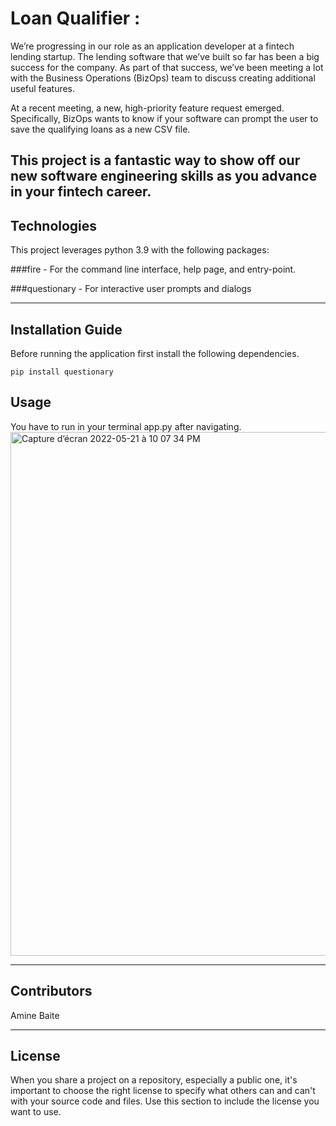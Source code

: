 # Loan Qualifier : 

We’re progressing in our role as an application developer at a fintech lending startup. The lending software that we’ve built so far has been a big success for the company. As part of that success, we’ve been meeting a lot with the Business Operations (BizOps) team to discuss creating additional useful features.

At a recent meeting, a new, high-priority feature request emerged. Specifically, BizOps wants to know if your software can prompt the user to save the qualifying loans as a new CSV file.

This project is a fantastic way to show off our new software engineering skills as you advance in your fintech career.
---

## Technologies

This project leverages python 3.9 with the following packages:

###fire - For the command line interface, help page, and entry-point.

###questionary - For interactive user prompts and dialogs

---

## Installation Guide

Before running the application first install the following dependencies.

 ```pip install fire
 pip install questionary
 ````

## Usage

You have to run in your terminal app.py after navigating.
<img width="838" alt="Capture d’écran 2022-05-21 à 10 07 34 PM" src="https://user-images.githubusercontent.com/96351609/169669182-bc6be049-b815-42c6-bade-de417adaebdd.png">


---

## Contributors

Amine Baite

---

## License

When you share a project on a repository, especially a public one, it's important to choose the right license to specify what others can and can't with your source code and files. Use this section to include the license you want to use.
